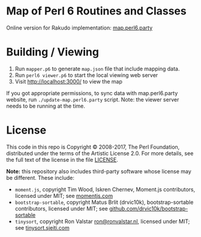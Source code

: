 # Map of Perl 6 Routines and Classes

Online version for Rakudo implementation:
    [map.perl6.party](https://map.perl6.party)

# Building / Viewing

1) Run `mapper.p6` to generate `map.json` file that include mapping data.
2) Run `perl6 viewer.p6` to start the local viewing web server
3) Visit [http://localhost:3000/](http://localhost:3000/) to view the map

If you got appropriate permissions, to sync data with map.perl6.party website,
run `./update-map.perl6.party` script. Note: the viewer server needs to be
running at the time.

# License

This code in this repo is Copyright © 2008-2017, The Perl Foundation,
distributed under the terms of the Artistic License 2.0. For more details, see
the full text of the license in the file [LICENSE](LICENSE).

**Note:** this repository also includes third-party software whose license
may be different. These include:

- `moment.js`, copyright Tim Wood, Iskren Chernev, Moment.js
    contributors, licensed under MIT; see [momentjs.com](https://momentjs.com)
- `bootstrap-sortable`, copyright Matus Brlit (drvic10k),
    bootstrap-sortable contributors, licensed under MIT; see
    [github.com/drvic10k/bootstrap-sortable
    ](https://github.com/drvic10k/bootstrap-sortable)
- `tinysort`, copyright Ron Valstar <ron@ronvalstar.nl>, licensed under MIT; see
    [tinysort.sjeiti.com](http://tinysort.sjeiti.com/)
